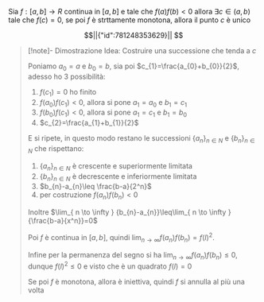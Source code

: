 Sia $f:[a,b]\to R$ continua in $[a,b]$ e tale che $f(a)f(b)<0$ allora $\exists {c} \in {(a,b)}$ tale che $f(c)=0$, se poi $f$ è strttamente monotona, allora il punto $c$ è unico
```math
||{"id":781248353629}||


```
>[!note]- Dimostrazione
>Idea: Costruire una successione che tenda a $c$
>
>Poniamo $a_{0}=a$ e $b_{0}=b$, sia poi $c_{1}=\frac{a_{0}+b_{0}}{2}$, adesso ho 3 possibilità:
>	1. $f(c_{1}) = 0$ ho finito
>	2. $f(a_{0})f(c_{1})<0$, allora si pone $a_{1}=a_{0}$ e $b_{1}=c_{1}$
>	3. $f(b_{0})f(c_{1})<0$, allora si pone $a_{1}=c_{1}$ e $b_{1}=b_{0}$
>	4. $c_{2}=\frac{a_{1}+b_{1}}{2}$
>
>E si ripete, in questo modo restano le successioni $\{{a_{n}}\}_{n\in N}$ e $\{{b_{n}}\}_{n\in N}$ che rispettano:
>	1. $\{{a_{n}}\}_{n\in N}$ è crescente e superiormente limitata
>	2. $\{{b_{n}}\}_{n\in N}$ è decrescente e inferiormente limitata
>	3. $b_{n}-a_{n}\leq \frac{b-a}{2^n}$
>	4. per costruzione $f(a_{n})f(b_{n})<0$
>
>Inoltre $\lim_{ n \to \infty } {b_{n}-a_{n}}\leq\lim_{ n \to \infty } {\frac{b-a}{x^n}}=0$
>
>Poi $f$ è continua in $[a,b]$, quindi $\lim_{ n \to \infty } {f(a_{n})f(b_{n})}=f(l)^2$.
>
>Infine per la permanenza del segno si ha $\lim_{ n \to \infty } {f(a_{n})f(b_{n})}\leq 0$, dunque $f(l)^2\leq0$ e visto che è un quadrato $f(l)=0$
>
>Se poi $f$ è monotona, allora è iniettiva, quindi $f$ si annulla al più una volta
